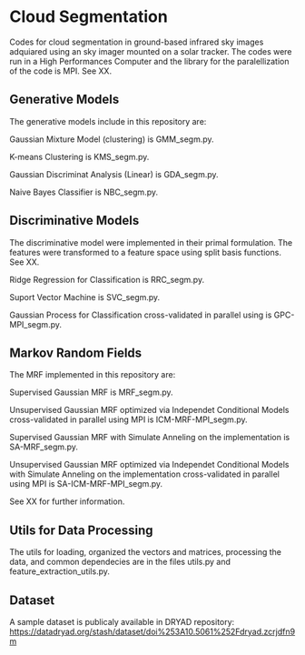 # Cloud Segmentation

Codes for cloud segmentation in ground-based infrared sky images adquiared using an sky imager mounted on a solar tracker. The codes were run in a High Performances Computer and the library for the paralellization of the code is MPI. See XX.

## Generative Models

The generative models include in this repository are: 

Gaussian Mixture Model (clustering) is GMM_segm.py.

K-means Clustering is KMS_segm.py.

Gaussian Discriminat Analysis (Linear) is GDA_segm.py.

Naive Bayes Classifier is NBC_segm.py.

## Discriminative Models

The discriminative model were implemented in their primal formulation. The features were transformed to a feature space using split basis functions. See XX.

Ridge Regression for Classification is RRC_segm.py.

Suport Vector Machine is SVC_segm.py.

Gaussian Process for Classification cross-validated in parallel using is GPC-MPI_segm.py.

## Markov Random Fields

The MRF implemented in this repository are:

Supervised Gaussian MRF is MRF_segm.py.

Unsupervised Gaussian MRF optimized via Independet Conditional Models cross-validated in parallel using MPI is ICM-MRF-MPI_segm.py.

Supervised Gaussian MRF with Simulate Anneling on the implementation is SA-MRF_segm.py.

Unsupervised Gaussian MRF optimized via Independet Conditional Models with Simulate Anneling on the implementation cross-validated in parallel using MPI is SA-ICM-MRF-MPI_segm.py.

See XX for further information.

## Utils for Data Processing 

The utils for loading, organized the vectors and matrices, processing the data, and common dependecies are in the files utils.py and feature_extraction_utils.py.

## Dataset

A sample dataset is publicaly available in DRYAD repository: https://datadryad.org/stash/dataset/doi%253A10.5061%252Fdryad.zcrjdfn9m
